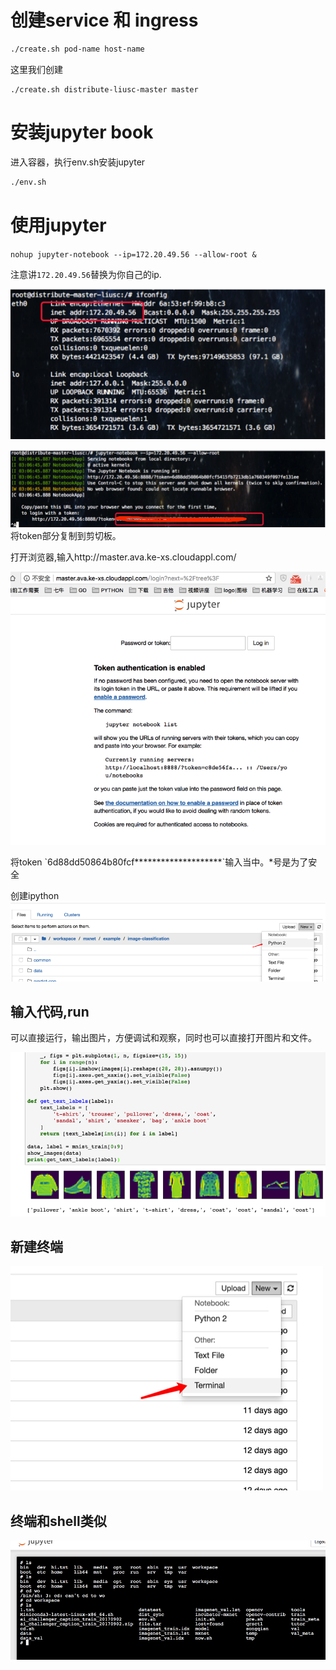 # 创建service 和 ingress

```bash
./create.sh pod-name host-name
```
这里我们创建
```
./create.sh distribute-liusc-master master
```
# 安装jupyter book
进入容器，执行env.sh安装jupyter

```bash
./env.sh
```

# 使用jupyter

`nohup jupyter-notebook --ip=172.20.49.56 --allow-root &`

注意讲`172.20.49.56`替换为你自己的ip.

![](/assets/ip.png)

![](/assets/import2.png)将token部分复制到剪切板。

打开浏览器,输入http://master.ava.ke-xs.cloudappl.com/

![](/assets/hello.png)

将token \`6d88dd50864b80fcf********************\`输入当中。*号是为了安全

创建ipython![](/assets/ipy.png)

## 输入代码,run
可以直接运行，输出图片，方便调试和观察，同时也可以直接打开图片和文件。

![](/assets/re.png)

## 新建终端

![](/assets/terminal.png)
## 终端和shell类似

![](/assets/terms.png)

